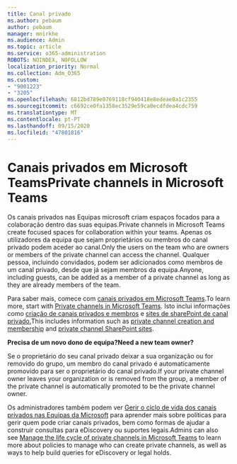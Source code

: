 ```yaml
---
title: Canal privado
ms.author: pebaum
author: pebaum
manager: mnirkhe
ms.audience: Admin
ms.topic: article
ms.service: o365-administration
ROBOTS: NOINDEX, NOFOLLOW
localization_priority: Normal
ms.collection: Adm_O365
ms.custom:
- "9001223"
- "3205"
ms.openlocfilehash: 6812bd789e0769118cf940418e8edeae8a1c2355
ms.sourcegitcommit: c6692ce0fa1358ec3529e59ca0ecdfdea4cdc759
ms.translationtype: MT
ms.contentlocale: pt-PT
ms.lasthandoff: 09/15/2020
ms.locfileid: "47801816"
---
```

# <a name="private-channels-in-microsoft-teams"></a><span data-ttu-id="8fcc0-102">Canais privados em Microsoft Teams</span><span class="sxs-lookup"><span data-stu-id="8fcc0-102">Private channels in Microsoft Teams</span></span>

<span data-ttu-id="8fcc0-103">Os canais privados nas Equipas microsoft criam espaços focados para a colaboração dentro das suas equipas.</span><span class="sxs-lookup"><span data-stu-id="8fcc0-103">Private channels in Microsoft Teams create focused spaces for collaboration within your teams.</span></span> <span data-ttu-id="8fcc0-104">Apenas os utilizadores da equipa que sejam proprietários ou membros do canal privado podem aceder ao canal.</span><span class="sxs-lookup"><span data-stu-id="8fcc0-104">Only the users on the team who are owners or members of the private channel can access the channel.</span></span> <span data-ttu-id="8fcc0-105">Qualquer pessoa, incluindo convidados, podem ser adicionados como membros de um canal privado, desde que já sejam membros da equipa.</span><span class="sxs-lookup"><span data-stu-id="8fcc0-105">Anyone, including guests, can be added as a member of a private channel as long as they are already members of the team.</span></span>

<span data-ttu-id="8fcc0-106">Para saber mais, comece com [canais privados em Microsoft Teams](https://docs.microsoft.com/MicrosoftTeams/private-channels).</span><span class="sxs-lookup"><span data-stu-id="8fcc0-106">To learn more, start with [Private channels in Microsoft Teams](https://docs.microsoft.com/MicrosoftTeams/private-channels).</span></span> <span data-ttu-id="8fcc0-107">Isto inclui informações como [criação de canais privados e membros](https://docs.microsoft.com/MicrosoftTeams/private-channels#private-channel-creation-and-membership) e [sites de sharePoint de canal privado.](https://docs.microsoft.com/MicrosoftTeams/private-channels#private-channel-sharepoint-sites)</span><span class="sxs-lookup"><span data-stu-id="8fcc0-107">This includes information such as [private channel creation and membership](https://docs.microsoft.com/MicrosoftTeams/private-channels#private-channel-creation-and-membership) and [private channel SharePoint sites](https://docs.microsoft.com/MicrosoftTeams/private-channels#private-channel-sharepoint-sites).</span></span>

<span data-ttu-id="8fcc0-108">**Precisa de um novo dono de equipa?**</span><span class="sxs-lookup"><span data-stu-id="8fcc0-108">**Need a new team owner?**</span></span>

<span data-ttu-id="8fcc0-109">Se o proprietário do seu canal privado deixar a sua organização ou for removido do grupo, um membro do canal privado é automaticamente promovido para ser o proprietário do canal privado.</span><span class="sxs-lookup"><span data-stu-id="8fcc0-109">If your private channel owner leaves your organization or is removed from the group, a member of the private channel is automatically promoted to be the private channel owner.</span></span>

<span data-ttu-id="8fcc0-110">Os administradores também podem ver [Gerir o ciclo de vida dos canais privados nas Equipas da Microsoft](https://docs.microsoft.com/MicrosoftTeams/private-channels-life-cycle-management) para aprender mais sobre políticas para gerir quem pode criar canais privados, bem como formas de ajudar a construir consultas para eDiscovery ou suportes legais.</span><span class="sxs-lookup"><span data-stu-id="8fcc0-110">Admins can also see [Manage the life cycle of private channels in Microsoft Teams](https://docs.microsoft.com/MicrosoftTeams/private-channels-life-cycle-management) to learn more about policies to manage who can create private channels, as well as ways to help build queries for eDiscovery or legal holds.</span></span>
